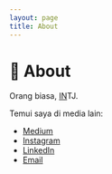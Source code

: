 ```yaml
---
layout: page
title: About
---
```


# 👦️ About

Orang biasa, [IN](/notes)TJ.

Temui saya di media lain:
- [Medium](https://ikkifik.medium.com/) 
- [Instagram](https://www.instagram.com/ikkifik/)
- [LinkedIn](https://www.linkedin.com/in/muhammad-zuhdi-fikri-johari/)
- [Email](mailto:mzfikrij@gmail.com)
